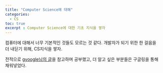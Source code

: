 ```yaml
---
title: "Computer Science에 대해"
categories:
  - CS
toc: true
excerpt : Computer Science에 대한 기초 지식을 쌓자
---
```



컴퓨터에 대해서 너무 기본적인 것들도 모르는 것 같다. 개발자가 되기 위한 한 걸음을 더 내딛기 위해, CS지식을 쌓자.

전적으로 [gyoogle님의 글](https://gyoogle.dev/blog/)을 참고하며 공부했고, 더 알고 싶은 부분들은 구글링을 통해 채워넣었다.
